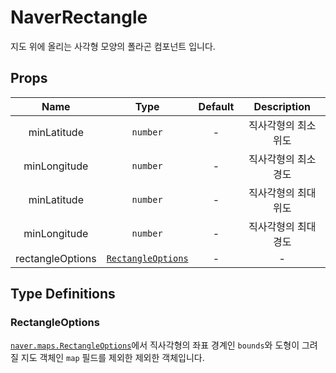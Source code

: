 # NaverRectangle

지도 위에 올리는 사각형 모양의 폴라곤 컴포넌트 입니다.

## Props

| Name        |      Type      |  Default | Description |
| :-----------: | :-----------: | :-----------: | :-----------: |
| minLatitude      | `number`                    | -      | 직사각형의 최소 위도 |
| minLongitude      | `number`                    | -      | 직사각형의 최소 경도 |
| minLatitude      | `number`                    | -      | 직사각형의 최대 위도 |
| minLongitude      | `number`                    | -      | 직사각형의 최대 경도 |
| rectangleOptions      | [`RectangleOptions`](#rectangleoptions) | -      | - |


## Type Definitions

### RectangleOptions
[`naver.maps.RectangleOptions`](https://navermaps.github.io/maps.js.ncp/docs/naver.maps.Rectangle.html#~RectangleOptions)에서 직사각형의 좌표 경계인 `bounds`와 도형이 그려질 지도 객체인 `map` 필드를 제외한 제외한 객체입니다.

